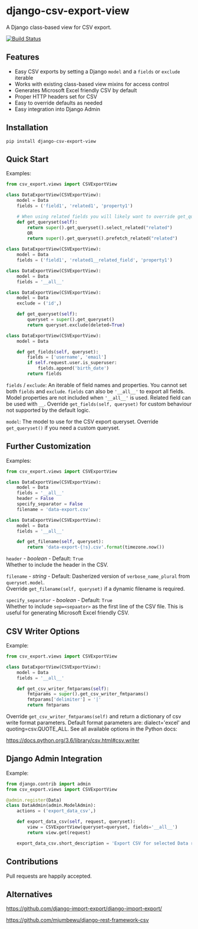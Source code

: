 # django-csv-export-view

A Django class-based view for CSV export.

[![Build Status](https://travis-ci.org/benkonrath/django-csv-export-view.svg?branch=master)](https://travis-ci.org/benkonrath/django-csv-export-view)

## Features

* Easy CSV exports by setting a Django `model` and a `fields` or `exclude` iterable
* Works with existing class-based view mixins for access control
* Generates Microsoft Excel friendly CSV by default
* Proper HTTP headers set for CSV
* Easy to override defaults as needed
* Easy integration into Django Admin

## Installation

`pip install django-csv-export-view`

## Quick Start

Examples:
```python
from csv_export.views import CSVExportView

class DataExportView(CSVExportView):
    model = Data
    fields = ('field1', 'related1', 'property1')

    # When using related fields you will likely want to override get_queryset() use select_related() or prefetch_related().
    def get_queryset(self):
        return super().get_queryset().select_related("related")
        OR
        return super().get_queryset().prefetch_related("related")

class DataExportView(CSVExportView):
    model = Data
    fields = ('field1', 'related1__related_field', 'property1')

class DataExportView(CSVExportView):
    model = Data
    fields = '__all__'

class DataExportView(CSVExportView):
    model = Data
    exclude = ('id',)

    def get_queryset(self):
        queryset = super().get_queryset()
        return queryset.exclude(deleted=True)

class DataExportView(CSVExportView):
    model = Data

    def get_fields(self, queryset):
        fields = ['username', 'email']
        if self.request.user.is_superuser:
            fields.append('birth_date')
        return fields
```

`fields` / `exclude`: An iterable of field names and properties. You cannot set both `fields` and `exclude`.
`fields` can also be `'__all__'` to export all fields. Model properties are not included when `'__all__'` is used.
Related field can be used with `__`. Override `get_fields(self, queryset)` for custom behaviour not supported by the
default logic.

`model`: The model to use for the CSV export queryset. Override `get_queryset()` if you need a custom queryset.

## Further Customization

Examples:
```python
from csv_export.views import CSVExportView

class DataExportView(CSVExportView):
    model = Data
    fields = '__all__'
    header = False
    specify_separator = False
    filename = 'data-export.csv'

class DataExportView(CSVExportView):
    model = Data
    fields = '__all__'

    def get_filename(self, queryset):
        return 'data-export-{!s}.csv'.format(timezone.now())
```

`header` - *boolean* - Default: `True`  
Whether to include the header in the CSV.

`filename` - *string* - Default: Dasherized version of `verbose_name_plural` from `queryset.model`.  
Override `get_filename(self, queryset)` if a dynamic filename is required.

`specify_separator` - *boolean* - Default: `True`  
Whether to include `sep=<sepaator>` as the first line of the CSV file. This is useful for generating Microsoft
Excel friendly CSV.

## CSV Writer Options

Example:
```python
from csv_export.views import CSVExportView

class DataExportView(CSVExportView):
    model = Data
    fields = '__all__'

    def get_csv_writer_fmtparams(self):
        fmtparams = super().get_csv_writer_fmtparams()
        fmtparams['delimiter'] = '|'
        return fmtparams
```

Override `get_csv_writer_fmtparams(self)` and return a dictionary of csv write format parameters. Default format
parameters are: dialect='excel' and quoting=csv.QUOTE_ALL. See all available options in the Python docs:

https://docs.python.org/3.6/library/csv.html#csv.writer

## Django Admin Integration

Example:
```python
from django.contrib import admin
from csv_export.views import CSVExportView

@admin.register(Data)
class DataAdmin(admin.ModelAdmin):
    actions = ('export_data_csv',)

    def export_data_csv(self, request, queryset):
        view = CSVExportView(queryset=queryset, fields='__all__')
        return view.get(request)

    export_data_csv.short_description = 'Export CSV for selected Data records'
```

## Contributions

Pull requests are happily accepted.

## Alternatives

https://github.com/django-import-export/django-import-export/

https://github.com/mjumbewu/django-rest-framework-csv
